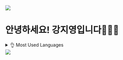<img src="https://capsule-render.vercel.app/api?type=waving&color=BDBDC8&height=150&section=header" />

# 안녕하세요! 강지영입니다👩🏻‍💻




<details>
<summary>
  👌 Most Used Languages
</summary>
  
   [![Top Langs](https://github-readme-stats.vercel.app/api/top-langs/?username=jiyoung79)](https://github.com/anuraghazra/github-readme-stats)
</details>



<img src="https://capsule-render.vercel.app/api?type=waving&color=BDBDC8&height=150&section=footer" />
